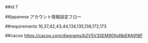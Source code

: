 ##id
7

##japanese
アカウント情報設定フロー

##requirements
16,37,42,43,44,134,135,136,172,173

##cacoo
https://cacoo.com/diagrams/b2V5V3SEM90XpNbE#A918F

